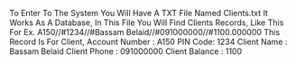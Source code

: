 To Enter To The System You Will Have A TXT File Named Clients.txt It Works As A Database, 
In This File You Will Find Clients Records, Like This For Ex. A150//#1234//#Bassam Belaid//#091000000//#1100.000000 
This Record Is For Client,
Account Number : A150
PIN Code: 1234
Client Name : Bassam Belaid
Client Phone : 091000000
Client Balance : 1100


